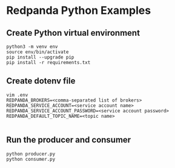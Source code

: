 # Redpanda Python Examples

## Create Python virtual environment

```shell
python3 -m venv env
source env/bin/activate
pip install --upgrade pip
pip install -r requirements.txt
```

## Create dotenv file

```shell
vim .env
REDPANDA_BROKERS=<comma-separated list of brokers>
REDPANDA_SERVICE_ACCOUNT=<service account name>
REDPANDA_SERVICE_ACCOUNT_PASSWORD=<service account password>
REDPANDA_DEFAULT_TOPIC_NAME=<topic name>


```

## Run the producer and consumer

```shell
python producer.py
python consumer.py
```
